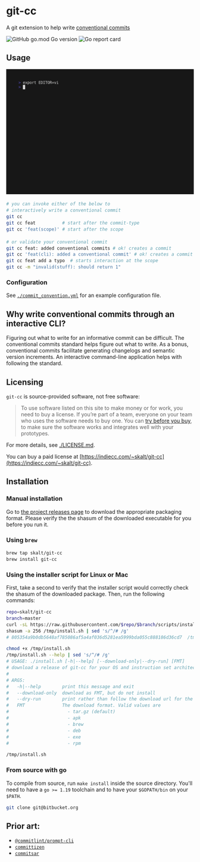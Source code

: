 # git-cc

A git extension to help write [conventional commits][cc-standard]

![GitHub go.mod Go version](https://img.shields.io/github/go-mod/go-version/skalt/git-cc)
![Go report card](https://goreportcard.com/badge/github.com/skalt/git-cc)

## Usage

![demo](./assets/demo.gif)

```sh
# you can invoke either of the below to
# interactively write a conventional commit
git cc
git cc feat          # start after the commit-type
git cc 'feat(scope)' # start after the scope

# or validate your conventional commit
git cc feat: added conventional commits # ok! creates a commit
git cc 'feat(cli): added a conventional commit' # ok! creates a commit
git cc feat add a typo  # starts interaction at the scope
git cc -m "invalid(stuff): should return 1"
```

### Configuration

See [`./commit_convention.yml`](./commit_convention.yml) for an example configuration file.

## Why write conventional commits through an interactive CLI?

Figuring out what to write for an informative commit can be difficult.
The conventional commits standard helps figure out what to write.
As a bonus, conventional commits facilitate generating changelogs and semantic version increments.
An interactive command-line application helps with following the standard.

## Licensing

`git-cc` is source-provided software, not free software:

> To use software listed on this site to make money or for work, you need to buy a license. If you’re part of a team, everyone on your team who uses the software needs to buy one. You can [try before you buy](#free-trials), to make sure the software works and integrates well with your prototypes.

For more details, see [./LICENSE.md](./LICENSE.md).

You can buy a paid license at [https://indiecc.com/~skalt/git-cc](https://indiecc.com/~skalt/git-cc).

## Installation

### Manual installation

Go to [the project releases page][releases page] to download the appropriate packaging format.
Please verify the the shasum of the downloaded executable for you before you run it.

### Using `brew`

```sh
brew tap skalt/git-cc
brew install git-cc
```

### Using the installer script for Linux or Mac

First, take a second to verify that the installer script would correctly check the shasum of the downloaded package.
Then, run the following commands:

<!-- TODO: automate populating outputs with `cog` or similar -->

```sh
repo=skalt/git-cc
branch=master
curl -sL https://raw.githubusercontent.com/$repo/$branch/scripts/install.sh > /tmp/install.sh
shasum -a 256 /tmp/install.sh | sed 's/^/# /g'
# 805354a9b0db5648af785086af5a4af036d5281ea5999bda055c888186d36cd7  /tmp/install.sh
```

```sh
chmod +x /tmp/install.sh
/tmp/install.sh --help | sed 's/^/# /g'
# USAGE: ./install.sh [-h|--help] [--download-only|--dry-run] [FMT]
# download a release of git-cc for your OS and instruction set architecture.
#
# ARGS:
#   -h|--help        print this message and exit
#   --download-only  download as FMT, but do not install
#   --dry-run        print rather than follow the download url for the binary
#   FMT              The download format. Valid values are
#                      - tar.gz (default)
#                      - apk
#                      - brew
#                      - deb
#                      - exe
#                      - rpm
```

```sh
/tmp/install.sh
```

### From source with go

To compile from source, run `make install` inside the source directory.
You'll need to have a `go >= 1.19` toolchain and to have your `$GOPATH/bin` on your `$PATH`.

```sh
git clone git@bitbucket.org
```

## Prior art:

- [`@commitlint/prompt-cli`][commitlint]
- [`committizen`][commitizen]
- [`commitsar`][commitsar]

<!-- links -->

[commitlint]: https://github.com/conventional-changelog/commitlint/tree/master/%40commitlint/prompt-cli
[cc-standard]: https://www.conventionalcommits.org/en/v1.0.0/
[commitizen]: https://github.com/commitizen/cz-cli
[commitlint]: https://github.com/conventional-changelog/commitlint/tree/master/%40commitlint/config-conventional
[commitsar]: https://github.com/commitsar-app/commitsar
[releases page]: https://github.com/skalt/git-cc/releases/latest
